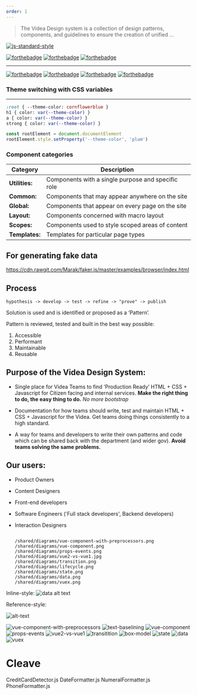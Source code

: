 ```yaml
---
order: 1
---
```


> The Videa Design system is a collection of design patterns, components, and guidelines to ensure the creation of unified ...

[![js-standard-style](https://cdn.rawgit.com/feross/standard/master/badge.svg)](https://github.com/feross/standard)

[![forthebadge](http://forthebadge.com/images/badges/built-with-love.svg)](http://forthebadge.com)
[![forthebadge](http://forthebadge.com/images/badges/uses-js.svg)](http://forthebadge.com)
[![forthebadge](http://forthebadge.com/images/badges/makes-people-smile.svg)](http://forthebadge.com)

---

[![forthebadge](http://forthebadge.com/images/badges/oooo-kill-em.svg)](http://forthebadge.com)
[![forthebadge](http://forthebadge.com/images/badges/powered-by-electricity.svg)](http://forthebadge.com)
[![forthebadge](http://forthebadge.com/images/badges/fuck-it-ship-it.svg)](http://forthebadge.com)
[![forthebadge](http://forthebadge.com/images/badges/contains-technical-debt.svg)](http://forthebadge.com)

### Theme switching with CSS variables
---

```sass
:root { --theme-color: cornflowerblue }
h1 { color: var(--theme-color) }
a { color: var(--theme-color) }
strong { color: var(--theme-color) }
```

```js
const rootElement = document.documentElement
rootElement.style.setProperty('--theme-color', 'plum')
```

### Component categories

| Category | Description |
|----------|-------------|
| **Utilities:** | Components with a single purpose and specific role |
| **Common:** | Components that may appear anywhere on the site |
| **Global:** | Components that appear on every page on the site |
| **Layout:** | Components concerned with macro layout |
| **Scopes:** | Components used to style scoped areas of content |
| **Templates:** | Templates for particular page types |

## For generating fake data

<https://cdn.rawgit.com/Marak/faker.js/master/examples/browser/index.html>


## Process

`hypothesis -> develop -> test -> refine -> "prove" -> publish`

Solution is used and is identified or proposed as a ‘Pattern’.

Pattern is reviewed, tested and built in the best way possible:

1. Accessible
2. Performant
3. Maintainable
4. Reusable

## Purpose of the Videa Design System:

* Single place for Videa Teams to find ‘Production Ready’ HTML + CSS + Javascript for Citizen facing and internal services. **Make the right thing to do, the easy thing to do.** *No more bootstrap*

* Documentation for how teams should write, test and maintain HTML + CSS + Javascript for the Videa. Get teams doing things consistently to a high standard.

* A way for teams and developers to write their own patterns and code which can be shared back with the department (and wider gov). **Avoid teams solving the same problems.**

## Our users:

- Product Owners
- Content Designers
- Front-end developers
- Software Engineers ('Full stack developers', Backend developers)
- Interaction Designers

  <img src="/shared/diagrams/vuex.png" alt="">

  ```
  /shared/diagrams/vue-component-with-preprocessors.png
  /shared/diagrams/vue-component.png
  /shared/diagrams/props-events.png
  /shared/diagrams/vue2-vs-vue1.jpg
  /shared/diagrams/transition.png
  /shared/diagrams/lifecycle.png
  /shared/diagrams/state.png
  /shared/diagrams/data.png
  /shared/diagrams/vuex.png
  ```

Inline-style:
![data alt text](/shared/diagrams/data.png)

Reference-style:

![alt-text][lifecycle]

![vue-component-with-preprocessors](/shared/diagrams/vue-component-with-preprocessors.png)
![text-baselining](/shared/diagrams/text-baselining.png)
![vue-component](/shared/diagrams/vue-component.png)
![props-events](/shared/diagrams/props-events.png)
![vue2-vs-vue1](/shared/diagrams/vue2-vs-vue1.png)
![transitition](/shared/diagrams/transition.png)
![box-model](/shared/diagrams/box-model.png)
![state](/shared/diagrams/state.png)
![data](/shared/diagrams/data.png)
![vuex](/shared/diagrams/vuex.png)


[lifecycle]: /shared/diagrams/lifecycle.png "Vue Lifecycle Diagram"



[fractal]: http://fractal.build "A tool to help you build & document web component libraries, and then integrate them into your web projects."
[accounting]: https://github.com/nmartinez23/accountingJS "Javascript library for simple and advanced number, money and currency formatting."
[faker]: https://github.com/Marak/faker.js "generate massive amounts of fake data in Node.js and the browser"
[moment]: https://github.com/moment/moment "Parse, validate, manipulate, and display dates in javascript. "
[3]: http://alistapart.com/article/settingtypeontheweb "Setting Type on the Web to a Baseline Grid"
[cleave]: https://github.com/nosir/cleave.js "Format input text content when you are typing... "
[nuxt]: http://nuxtjs.org "Framework for server-rendered Vue.js applications."
[1]: http://nicolasgallagher.com/about-html-semantics-front-end-architecture/
[validator]: http://simple-vue-validator.maijin.info/ "Simple Vue Validator"
[audio-player]: https://github.com/Blocklevel/vue-howler "Vue Howler"
[2]: https://spec.fm/specifics/8-pt-grid "The 8-Point Grid"

# Cleave

CreditCardDetector.js
DateFormatter.js
NumeralFormatter.js
PhoneFormatter.js
